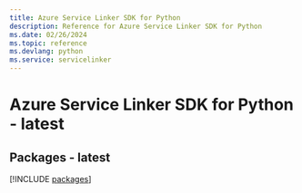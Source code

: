```yaml
---
title: Azure Service Linker SDK for Python
description: Reference for Azure Service Linker SDK for Python
ms.date: 02/26/2024
ms.topic: reference
ms.devlang: python
ms.service: servicelinker
---
```

# Azure Service Linker SDK for Python - latest
## Packages - latest
[!INCLUDE [packages](service-linker-index.md)]